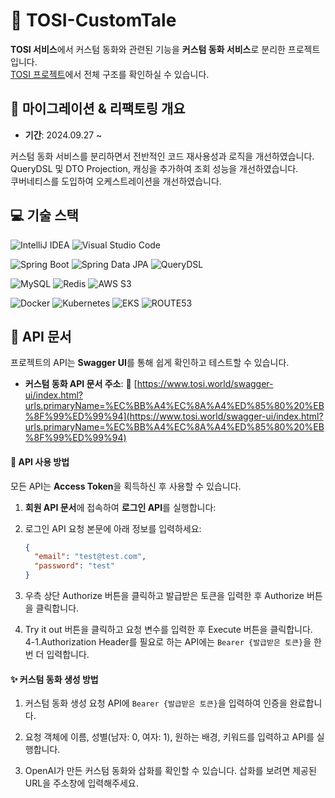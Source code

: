 # :art: TOSI-CustomTale

**TOSI 서비스**에서 커스텀 동화와 관련된 기능을 **커스텀 동화 서비스**로 분리한 프로젝트 입니다.  
[TOSI 프로젝트](https://github.com/dykimHub/TOSI)에서 전체 구조를 확인하실 수 있습니다.

## 📅 마이그레이션 & 리팩토링 개요

- **기간**: 2024.09.27 ~

커스텀 동화 서비스를 분리하면서 전반적인 코드 재사용성과 로직을 개선하였습니다.  
QueryDSL 및 DTO Projection, 캐싱을 추가하여 조회 성능을 개선하였습니다.  
쿠버네티스를 도입하여 오케스트레이션을 개선하였습니다.

## :computer: 기술 스택

![IntelliJ IDEA](https://img.shields.io/badge/IntelliJ%20IDEA-000000.svg?style=for-the-badge&logo=intellij-idea&logoColor=white)
![Visual Studio Code](https://img.shields.io/badge/Visual%20Studio%20Code-007ACC?style=for-the-badge&logo=Visual%20Studio%20Code&logoColor=white)

![Spring Boot](https://img.shields.io/badge/spring%20boot-%236DB33F.svg?style=for-the-badge&logo=springboot&logoColor=white)
![Spring Data JPA](https://img.shields.io/badge/Spring%20Data%20JPA-%236DB33F.svg?style=for-the-badge&logo=spring&logoColor=white)
![QueryDSL](https://img.shields.io/badge/QueryDSL-4C7ED6?style=for-the-badge&logo=spring&logoColor=white)

![MySQL](https://img.shields.io/badge/mysql-%2300f.svg?style=for-the-badge&logo=mysql&logoColor=white)
![Redis](https://img.shields.io/badge/Redis-%23DC382D.svg?style=for-the-badge&logo=redis&logoColor=white)
![AWS S3](https://img.shields.io/badge/AWS%20S3-%23FF9900.svg?style=for-the-badge&logo=amazons3&logoColor=white)

![Docker](https://img.shields.io/badge/Docker-%232496ED.svg?style=for-the-badge&logo=docker&logoColor=white)
![Kubernetes](https://img.shields.io/badge/kubernetes-%23326CE5.svg?style=for-the-badge&logo=kubernetes&logoColor=white)
![EKS](https://img.shields.io/badge/AWS%20EKS-%23FF9900.svg?style=for-the-badge&logo=amazoneks&logoColor=white)
![ROUTE53](https://img.shields.io/badge/AWS%20route53-%23FF9900.svg?style=for-the-badge&logo=amazonroute53&logoColor=white)

## 📖 API 문서

프로젝트의 API는 **Swagger UI**를 통해 쉽게 확인하고 테스트할 수 있습니다.

- **커스텀 동화 API 문서 주소**: 🔗 [https://www.tosi.world/swagger-ui/index.html?urls.primaryName=%EC%BB%A4%EC%8A%A4%ED%85%80%20%EB%8F%99%ED%99%94](https://www.tosi.world/swagger-ui/index.html?urls.primaryName=%EC%BB%A4%EC%8A%A4%ED%85%80%20%EB%8F%99%ED%99%94)

#### 🔐 API 사용 방법

모든 API는 **Access Token**을 획득하신 후 사용할 수 있습니다.

1. **회원 API 문서**에 접속하여 **로그인 API**를 실행합니다:

2. 로그인 API 요청 본문에 아래 정보를 입력하세요:
   ```json
   {
     "email": "test@test.com",
     "password": "test"
   }
   ```
3. 우측 상단 Authorize 버튼을 클릭하고 발급받은 토큰을 입력한 후 Authorize 버튼을 클릭합니다.
4. Try it out 버튼을 클릭하고 요청 변수를 입력한 후 Execute 버튼을 클릭합니다.  
   4-1.Authorization Header를 필요로 하는 API에는 `Bearer {발급받은 토큰}`을 한번 더 입력합니다.

#### :sparkles: 커스텀 동화 생성 방법

1. 커스텀 동화 생성 요청 API에 `Bearer {발급받은 토큰}`을 입력하여 인증을 완료합니다.

2. 요청 객체에 이름, 성별(남자: 0, 여자: 1), 원하는 배경, 키워드를 입력하고 API를 실행합니다.

3. OpenAI가 만든 커스텀 동화와 삽화를 확인할 수 있습니다. 삽화를 보려면 제공된 URL을 주소창에 입력해주세요.
